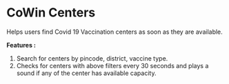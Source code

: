 # CoWin Centers

Helps users find Covid 19 Vaccination centers as soon as they are available.

**Features :**
1. Search for centers by pincode, district, vaccine type.
2. Checks for centers with above filters every 30 seconds and plays a sound if any of the center has available capacity.


